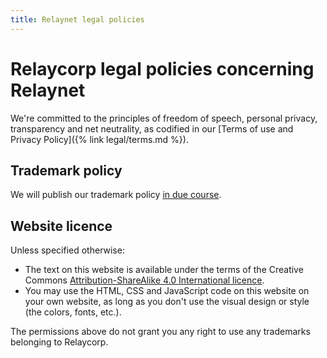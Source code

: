 ```yaml
---
title: Relaynet legal policies
---
```


# Relaycorp legal policies concerning Relaynet

We're committed to the principles of freedom of speech, personal privacy, transparency and net neutrality, as codified in our [Terms of use and Privacy Policy]({% link legal/terms.md %}).

## Trademark policy

We will publish our trademark policy [in due course](https://github.com/relaycorp/relayverse/issues/25).

## Website licence

Unless specified otherwise:

- The text on this website is available under the terms of the Creative Commons [Attribution-ShareAlike 4.0 International licence](http://creativecommons.org/licenses/by-sa/4.0/).
- You may use the HTML, CSS and JavaScript code on this website on your own website, as long as you don't use the visual design or style (the colors, fonts, etc.).

The permissions above do not grant you any right to use any trademarks belonging to Relaycorp.
